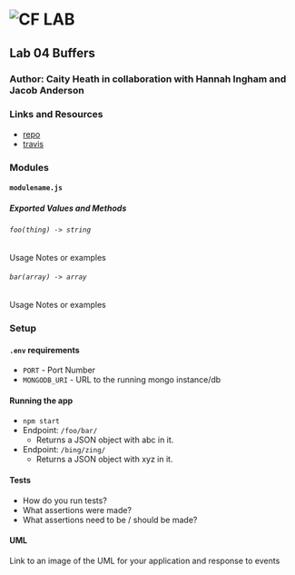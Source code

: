 ![CF](http://i.imgur.com/7v5ASc8.png) LAB
=================================================

## Lab 04 Buffers

### Author: Caity Heath in collaboration with Hannah Ingham and Jacob Anderson

### Links and Resources
* [repo](https://github.com/CaityHeath/04-buffers)
* [travis](https://www.travis-ci.com/)


### Modules
#### `modulename.js`
##### Exported Values and Methods

###### `foo(thing) -> string`
Usage Notes or examples

###### `bar(array) -> array`
Usage Notes or examples

### Setup
#### `.env` requirements
* `PORT` - Port Number
* `MONGODB_URI` - URL to the running mongo instance/db

#### Running the app
* `npm start`
* Endpoint: `/foo/bar/`
  * Returns a JSON object with abc in it.
* Endpoint: `/bing/zing/`
  * Returns a JSON object with xyz in it.

#### Tests
* How do you run tests?
* What assertions were made?
* What assertions need to be / should be made?

#### UML
Link to an image of the UML for your application and response to events
